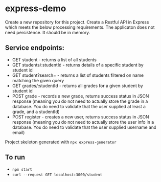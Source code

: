 # express-demo

Create a new repository for this project. Create a Restful API in Express which meets the below processing requirements. The applicaton does not need persistence. It should be in memory.

## Service endpoints:
- GET student - returns a list of all students
- GET students/:studentId - returns details of a specific student by student id
- GET student?search= - returns a list of students filtered on name matching the given query
- GET grades/:studentId - returns all grades for a given student by student id
- POST grade - records a new grade, returns success status in JSON response (meaning you do not need to actually store the grade in a database. You do need to validate that the user supplied at least a grade, and a studentId)
- POST register - creates a new user, returns success status in JSON response (meaning you do not need to actually store the user info in a database. You do need to validate that the user supplied username and email)

Project skeleton generated with `npx express-generator` 

## To run
- `npm start`
- `curl --request GET localhost:3000/student`